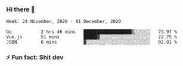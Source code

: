 ### Hi there 👋
<!--START_SECTION:waka-->
```text
Week: 24 November, 2020 - 01 December, 2020

Go           2 hrs 46 mins   ██████████████████▒░░░░░░   73.97 % 
Vue.js       51 mins         █████▓░░░░░░░░░░░░░░░░░░░   22.75 % 
JSON         6 mins          ▓░░░░░░░░░░░░░░░░░░░░░░░░   02.91 % 
```
<!--END_SECTION:waka-->
<!--
**TG4LAaron/TG4LAaron** is a ✨ _special_ ✨ repository because its `README.md` (this file) appears on your GitHub profile.

Here are some ideas to get you started:

- 🔭 I’m currently working on ...
- 🌱 I’m currently learning ...
- 👯 I’m looking to collaborate on ...
- 🤔 I’m looking for help with ...
- 💬 Ask me about ...
- 📫 How to reach me: ...
- 😄 Pronouns: ...
- ⚡ Fun fact: ...
-->
### ⚡ Fun fact: Shit dev
